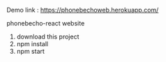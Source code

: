 Demo link : https://phonebechoweb.herokuapp.com/

phonebecho-react website


1. download this project 
2. npm install
3. npm start
